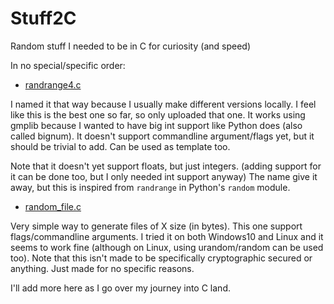 # Stuff2C
Random stuff I needed to be in C for curiosity (and speed)

In no special/specific order:

- [randrange4.c](https://github.com/secemp9/Stuff2C/blob/main/randrange4.c)

I named it that way because I usually make different versions locally. I feel like this is the best one so far, so only uploaded that one.
It works using gmplib because I wanted to have big int support like Python does (also called bignum). It doesn't support commandline argument/flags yet, but it should be trivial to add. Can be used as template too.

Note that it doesn't yet support floats, but just integers. (adding support for it can be done too, but I only needed int support anyway)
The name give it away, but this is inspired from `randrange` in Python's `random` module.

- [random_file.c](https://github.com/secemp9/Stuff2C/blob/main/random_file.c)

Very simple way to generate files of X size (in bytes). This one support flags/commandline arguments. I tried it on both Windows10 and Linux and it seems to work fine (although on Linux, using urandom/random can be used too). Note that this isn't made to be specifically cryptographic secured or anything. Just made for no specific reasons.

I'll add more here as I go over my journey into C land.
